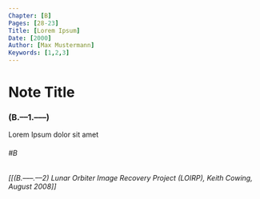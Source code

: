 ```yaml
---
Chapter: [B]
Pages: [28-23]
Title: [Lorem Ipsum]
Date: [2000]
Author: [Max Mustermann]
Keywords: [1,2,3]
---
```


# Note Title
### (B.––1.–––)

Lorem Ipsum dolor sit amet

###### #B

###### [[(B.–––.––2) Lunar Orbiter Image Recovery Project (LOIRP), Keith Cowing, August 2008]]